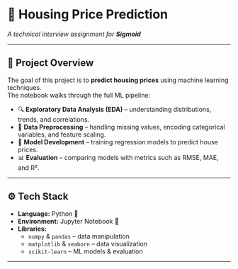 # 🏡 Housing Price Prediction  

*A technical interview assignment for **Sigmoid***  

---

## 📌 Project Overview  

The goal of this project is to **predict housing prices** using machine learning techniques.  
The notebook walks through the full ML pipeline:  

- 🔍 **Exploratory Data Analysis (EDA)** – understanding distributions, trends, and correlations.  
- 🧹 **Data Preprocessing** – handling missing values, encoding categorical variables, and feature scaling.  
- 🤖 **Model Development** – training regression models to predict house prices.  
- 📊 **Evaluation** – comparing models with metrics such as RMSE, MAE, and R².  

---

## ⚙️ Tech Stack  

- **Language:** Python 🐍  
- **Environment:** Jupyter Notebook 📓  
- **Libraries:**  
  - `numpy` & `pandas` – data manipulation  
  - `matplotlib` & `seaborn` – data visualization  
  - `scikit-learn` – ML models & evaluation  

---



